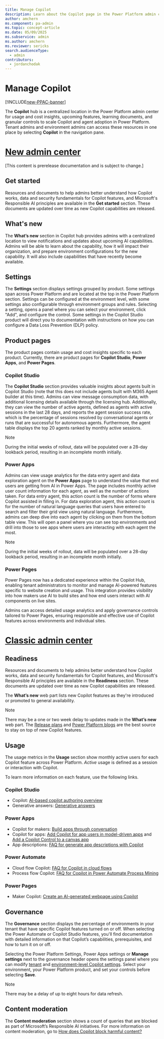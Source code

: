 ```yaml
---
title: Manage Copilot
description: Learn about the Copilot page in the Power Platform admin center for documents, insights, and controls related to Power Platform Copilots.
author: amchern
ms.component: pa-admin
ms.topic: concept-article
ms.date: 05/09/2025
ms.subservice: admin
ms.author: amchern
ms.reviewer: sericks
search.audienceType:
  - admin
contributors:
  - jordanchodak
---
```


# Manage Copilot

[!INCLUDE[new-PPAC-banner](~/includes/new-PPAC-banner.md)]

The **Copilot** hub is a centralized location in the Power Platform admin center for usage and cost insights, upcoming features, learning documents, and granular controls to scale Copilot and agent adoption in Power Platform. Tenant admins and environment admins can access these resources in one place by selecting **Copilot** in the navigation pane.

# [New admin center](#tab/new)

[This content is prerelease documentation and is subject to change.]

## Get started 

Resources and documents to help admins better understand how Copilot works, data and security fundamentals for Copilot features, and Microsoft's Responsible AI principles are available in the **Get started** section. These documents are updated over time as new Copilot capabilities are released. 

## What's new

The **What’s new** section in Copilot hub provides admins with a centralized location to view notifications and updates about upcoming AI capabilities. Admins will be able to learn about the capability, how it will impact their organization, and prepare environment configurations for the new capability. It will also include capabilities that have recently become available. 

## Settings

The **Settings** section displays settings grouped by product. Some settings span across Power Platform and are located at the top in the Power Platform section. Settings can be configured at the environment level, with some settings also configurable through environment groups and rules. Selecting a setting, opens a panel where you can select your environment, click "Add", and configure the control. Some settings in the Copilot Studio product will direct you to documentation with instructions on how you can configure a Data Loss Prevention (DLP) policy.

## Product pages 
The product pages contain usage and cost insights specific to each product. Currently, there are product pages for **Copilot Studio**, **Power Apps**, and **Power Pages**.

### Copilot Studio

The **Copilot Studio** section provides valuable insights about agents built in Copilot Studio (note that this does not include agents built with M365 Agent builder at this time). Admins can view message consumption data, with additional licensing details available through the licensing hub. Additionally, they can view the number of active agents, defined as agents with active sessions in the last 28 days, and reports the agent session success rate, which is the percentage of sessions resolved by conversational agents or runs that are successful for autonomous agents. Furthermore, the agent table displays the top 20 agents ranked by monthly active sessions.  

> [!Note]
> During the initial weeks of rollout, data will be populated over a 28-day lookback period, resulting in an incomplete month initially.

### Power Apps

Admins can view usage analytics for the data entry agent and data exploration agent on the **Power Apps** page to understand the value that end users are getting from AI in Power Apps.  The page includes monthly active user count information for each agent, as well as the number of actions taken.  For data entry agent, this action count is the number of forms where Copilot assisted in filling in. For data exploration agent, this action count is for the number of natural language queries that users have entered to search and filter their grid view using natural language.  Furthermore, admins can deep dive into each agent by clicking on them from the bottom table view.  This will open a panel where you can see top environments and drill into those to see apps where users are interacting with each agent the most. 

> [!Note]
> During the initial weeks of rollout, data will be populated over a 28-day lookback period, resulting in an incomplete month initially.

### Power Pages

Power Pages now has a dedicated experience within the Copilot Hub, enabling tenant administrators to monitor and manage AI-powered features specific to website creation and usage. This integration provides visibility into how makers use AI to build sites and how end users interact with AI components on live sites. 

Admins can access detailed usage analytics and apply governance controls tailored to Power Pages, ensuring responsible and effective use of Copilot features across environments and individual sites. 

# [Classic admin center](#tab/classic)

## Readiness 

Resources and documents to help admins better understand how Copilot works, data and security fundamentals for Copilot features, and Microsoft's Responsible AI principles are available in the **Readiness** section. These documents are updated over time as new Copilot capabilities are released. 

The **What’s new** web part lists new Copilot features as they're introduced or promoted to general availability. 

> [!Note]
> There may be a one or two week delay to updates made in the **What’s new** web part. The [Release plans](/dynamics365/release-plans/) and [Power Platform blogs](https://www.microsoft.com/power-platform/blog) are the best source to stay on top of new Copilot features. 

## Usage 

The usage metrics in the **Usage** section show monthly active users for each Copilot feature across Power Platform. _Active_ usage is defined as a session or interaction with Copilot. 

To learn more information on each feature, use the following links.

### Copilot Studio 

- Copilot: [AI-based copilot authoring overview](/microsoft-copilot-studio/nlu-gpt-overview)
- Generative answers: [Generative answers](/microsoft-copilot-studio/nlu-boost-conversations)
  
### Power Apps 

- Copilot for makers: [Build apps through conversation](/power-apps/maker/canvas-apps/ai-conversations-create-app)
- Copilot for apps: [Add Copilot for app users in model-driven apps](/power-apps/maker/model-driven-apps/add-ai-copilot) and [Add a Copilot Control to a canvas app](/power-apps/maker/canvas-apps/add-ai-copilot)
- App descriptions: [FAQ for generate app descriptions with Copilot](/power-apps/maker/common/ai-app-descriptions-faq)

### Power Automate  

- Cloud flow Copilot: [FAQ for Copilot in cloud flows](/power-automate/faqs-copilot)
- Process flow Copilot: [FAQ for Copilot in Power Automate Process Mining](/power-automate/faqs-copilot-in-process-mining)

### Power Pages 

- Maker Copilot: [Create an AI-generated webpage using Copilot](/power-pages/getting-started/create-page-copilot)

## Governance 

The **Governance** section displays the percentage of environments in your tenant that have specific Copilot features turned on or off. When selecting the Power Automate or Copilot Studio features, you'll find documentation with detailed information on that Copilot’s capabilities, prerequisites, and how to turn it on or off.  

Selecting the Power Platform Settings, Power Apps settings or **Manage settings** next to the governance header opens the settings panel where you can modify [tenant](../tenant-settings.md) and [environment-level Copilot settings](../settings-features.md#copilot-preview). Select your environment, your Power Platform product, and set your controls before selecting **Save**. 

> [!Note]
> There may be a delay of up to eight hours for data refresh.

## Content moderation 

The **Content moderation** section shows a count of queries that are blocked as part of Microsoft’s Responsible AI initiatives. For more information on content moderation, go to [How does Copilot block harmful content?](../../faqs-copilot-data-security-privacy.md#how-does-copilot-block-harmful-content)
